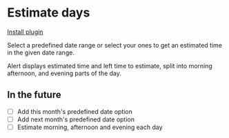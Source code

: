 # Estimate days

[Install plugin](omnifocus:///omnijs-install?path=https://github.com/mmaer/omnifocus-scripts/raw/update_readme/scripts/estimateDays/estimateDays.zip)

Select a predefined date range or select your ones to get an estimated time in the given date range.

Alert displays estimated time and left time to estimate, split into morning afternoon, and evening parts of the day.

## In the future

- [ ] Add this month's predefined date option
- [ ] Add next month's predefined date option
- [ ] Estimate morning, afternoon and evening each day
